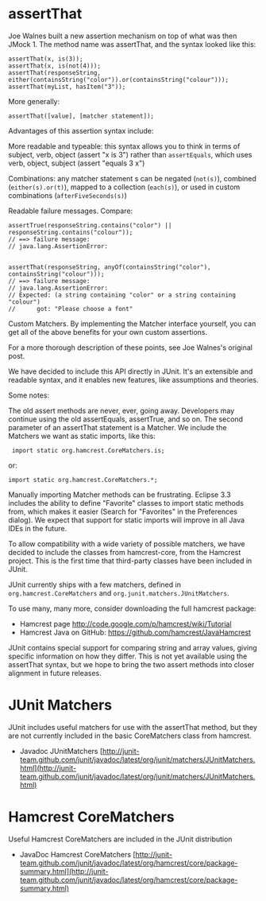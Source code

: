 # assertThat

Joe Walnes built a new assertion mechanism on top of what was then JMock 1. The method name was assertThat, and the syntax looked like this:

    assertThat(x, is(3));
    assertThat(x, is(not(4)));
    assertThat(responseString, either(containsString("color")).or(containsString("colour")));
    assertThat(myList, hasItem("3"));

More generally:

    assertThat([value], [matcher statement]);

Advantages of this assertion syntax include:

More readable and typeable: this syntax allows you to think in terms of subject, verb, object (assert "x is 3") rather than `assertEquals`, which uses verb, object, subject (assert "equals 3 x")

Combinations: any matcher statement s can be negated (`not(s)`), combined (`either(s).or(t)`), mapped to a collection (`each(s)`), or used in custom combinations (`afterFiveSeconds(s)`)

Readable failure messages. Compare:

    assertTrue(responseString.contains("color") || responseString.contains("colour"));
    // ==> failure message: 
    // java.lang.AssertionError:


    assertThat(responseString, anyOf(containsString("color"), containsString("colour")));
    // ==> failure message:
    // java.lang.AssertionError: 
    // Expected: (a string containing "color" or a string containing "colour")
    //      got: "Please choose a font"

Custom Matchers. By implementing the Matcher interface yourself, you can get all of the above benefits for your own custom assertions.

For a more thorough description of these points, see Joe Walnes's original post.

We have decided to include this API directly in JUnit. It's an extensible and readable syntax, and it enables new features, like assumptions and theories.

Some notes:

The old assert methods are never, ever, going away. Developers may continue using the old assertEquals, assertTrue, and so on.
The second parameter of an assertThat statement is a Matcher. We include the Matchers we want as static imports, like this:

     import static org.hamcrest.CoreMatchers.is;

or:

    import static org.hamcrest.CoreMatchers.*;

Manually importing Matcher methods can be frustrating. Eclipse 3.3 includes the ability to define "Favorite" classes to import static methods from, which makes it easier (Search for "Favorites" in the Preferences dialog). We expect that support for static imports will improve in all Java IDEs in the future.

To allow compatibility with a wide variety of possible matchers, we have decided to include the classes from hamcrest-core, from the Hamcrest project. This is the first time that third-party classes have been included in JUnit.

JUnit currently ships with a few matchers, defined in `org.hamcrest.CoreMatchers` and `org.junit.matchers.JUnitMatchers`.
 
To use many, many more, consider downloading the full hamcrest package:
* Hamcrest page http://code.google.com/p/hamcrest/wiki/Tutorial
* Hamcrest Java on GitHub: https://github.com/hamcrest/JavaHamcrest

JUnit contains special support for comparing string and array values, giving specific information on how they differ. This is not yet available using the assertThat syntax, but we hope to bring the two assert methods into closer alignment in future releases.

# JUnit Matchers
JUnit includes useful matchers for use with the assertThat method, but they are not currently included in the basic CoreMatchers class from hamcrest.
- Javadoc JUnitMatchers [http://junit-team.github.com/junit/javadoc/latest/org/junit/matchers/JUnitMatchers.html](http://junit-team.github.com/junit/javadoc/latest/org/junit/matchers/JUnitMatchers.html)

# Hamcrest CoreMatchers
Useful Hamcrest CoreMatchers are included in the JUnit distribution
- JavaDoc Hamcrest CoreMatchers [http://junit-team.github.com/junit/javadoc/latest/org/hamcrest/core/package-summary.html](http://junit-team.github.com/junit/javadoc/latest/org/hamcrest/core/package-summary.html)